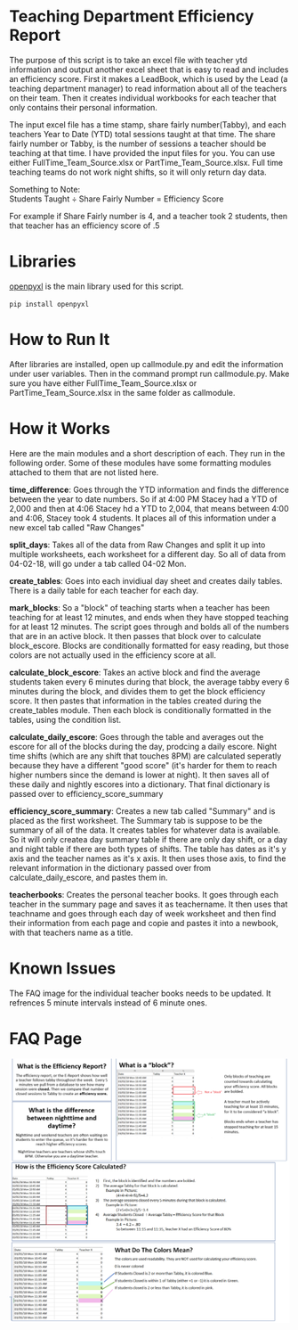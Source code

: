 # Teaching Department Efficiency Report

The purpose of this script is to take an excel file with teacher ytd information
and output another excel sheet that is easy to read and includes an
efficiency score. First it makes a LeadBook, which is used by the Lead (a teaching department manager) to read information about all of the teachers on their team.
Then it creates individual workbooks for each teacher that only contains their personal information. 

The input excel file has a time stamp, share fairly number(Tabby), and each 
teachers Year to Date (YTD) total sessions taught at that time. The share fairly
number or Tabby, is the number of sessions a teacher should be teaching at that
time. I have provided the input files for you. You can use either 
FullTime_Team_Source.xlsx or PartTime_Team_Source.xlsx. Full time teaching teams do 
not work night shifts, so it will only return day data. 

Something to Note:    
Students Taught  ÷ Share Fairly Number = Efficiency Score

For example if Share Fairly number is 4, and a teacher took 2 students, then that teacher
has an efficiency score of .5

# Libraries
[openpyxl](https://openpyxl.readthedocs.io/en/stable/) is the main library used for this script. 

` pip install openpyxl `

# How to Run It
After libraries are installed, open up callmodule.py and edit the information
under user variables. Then in the command prompt run callmodule.py. Make sure you have
either FullTime_Team_Source.xlsx or PartTime_Team_Source.xlsx in the same folder as callmodule.

# How it Works

Here are the main modules and a short description of each. They run in the
following order. Some of these modules have some formatting modules attached to them that are not listed here.

**time_difference**: Goes through the YTD information and finds the difference between the year to date numbers.
 So if at 4:00 PM Stacey had a YTD of 2,000 and then at 4:06 Stacey hd a YTD to 2,004, that means between 4:00 and 4:06, Stacey took 4 students. 
 It places all of this information under a new excel tab called "Raw Changes"

**split_days**: Takes all of the data from Raw Changes and split it up into multiple worksheets, each worksheet for a different day. So all of data from 04-02-18, will go under a tab called 04-02 Mon.

**create_tables**: Goes into each invidiual day sheet and creates daily tables. There is a daily table for each teacher for each day.

**mark_blocks**: So a "block" of teaching starts when a teacher has been teaching for at least 12 minutes, and ends when they have stopped teaching for at least 12 minutes. The script goes through and bolds all of the numbers that are in an active block. It then passes that block over to calculate block_escore. Blocks are conditionally formatted for easy reading, but those colors are not actually used in the efficiency score at all.

**calculate_block_escore**: Takes an active block and find the average students taken every 6 minutes during that block, the average tabby every 6 minutes during the block, and divides them to get the block efficiency score. It then pastes that information in the tables created during the create_tables module. Then each block is conditionally formatted in the tables, using the condition list. 

**calculate_daily_escore**: Goes through the table and averages out the escore for all of the blocks during the day, prodcing a daily escore. Night time shifts (which are any shift that touches 
8PM) are calculated seperatly because they have a different "good score" (it's harder for them to reach higher numbers since the demand is lower at night). It then saves all of these daily and nightly escores into a dictionary. That final dictionary is passed over to efficiency_score_summary

**efficiency_score_summary**: Creates a new tab called "Summary" and is placed as the first worksheet. The Summary tab is suppose to be the summary of all of the data. 
It creates tables for whatever data is available. So it will only createa day summary table if there are only day shift, or a day and night table if there are both types of shifts. The table has dates as it's y axis and the teacher names as it's x axis. It then uses those axis, to find the relevant information in the dictionary passed over from calculate_daily_escore, and pastes them in.

**teacherbooks**: Creates the personal teacher books. It goes through each teacher in the summary page and saves it as teachername. It then uses that teachname and goes through each day of week worksheet and then find their information from each page and copie and pastes it into a newbook, with that teachers name as a title. 


# Known Issues
The FAQ image for the individual teacher books needs to be updated. It refrences 5 minute intervals instead of 6 minute ones.


# FAQ Page
![FAQ](https://raw.githubusercontent.com/civetta/Efficiency-Report/master/faq.png?token=AEV7slistXziNgm7lU3kQPBQw_O6Ww22ks5bMOXGwA%3D%3D)